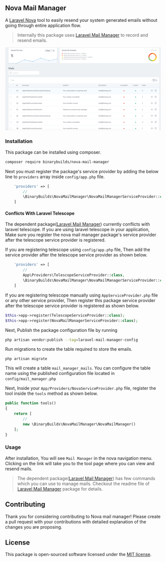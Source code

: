  Nova Mail Manager
------------------------------------------------
A [Laravel Nova](https://nova.laravel.com/) tool to easily resend your system generated emails without going through entire application flow.

> Internally this package uses [Laravel Mail Manager](https://github.com/binarybuilds/laravel-mail-manager) to record and resend emails.

![Tool Screenshot](tool.png "Tool Screenshot")

### Installation

This package can be installed using composer.
```bash
composer require binarybuilds/nova-mail-manager
```
Next you must register the package's service provider by adding the below line to `providers` array inside 
`config/app.php` file.

```php
    'providers' => [
        //
        \BinaryBuilds\NovaMailManager\NovaMailManagerServiceProvider::class
    ]
```

#### Conflicts With Laravel Telescope
The dependent package([Laravel Mail Manager](https://github.com/binarybuilds/laravel-mail-manager)) currently conflicts 
with laravel telescope. If you are using laravel telescope in your application, 
Make sure you register the nova mail manager package's service provider after the telescope service provider is registered.

If you are registering telescope using `config/app.php` file, Then add the service provider after the telescope service 
provider as shown below.

```php
    'providers' => [
        //
        App\Providers\TelescopeServiceProvider::class,
        \BinaryBuilds\NovaMailManager\NovaMailManagerServiceProvider::class
    ]
```

If you are registering telescope manually using `AppServiceProvider.php` file or any other service provider, Then register this package service 
provider after the telescope service provider is registered as shown below.

```php
$this->app->register(TelescopeServiceProvider::class);
$this->app->register(NovaMailManagerServiceProvider::class);
```

Next, Publish the package configuration file by running
```bash
php artisan vendor:publish --tag=laravel-mail-manager-config
```
Run migrations to create the table required to store the emails.
```
php artisan migrate
```
This will create a table `mail_manager_mails`. You can configure the table name using the published configuration file 
located in `config/mail_manager.php`

Next, Inside your `App/Providers/NovaServiceProvider.php` file, register the tool inside the `tools` method as shown below.

```php
public function tools()
{
    return [
        //
        new \BinaryBuilds\NovaMailManager\NovaMailManager()
    ];
}
```

### Usage
After installation, You will see `Mail Manager` in the nova navigation menu. Clicking on the link will take you to the 
tool page where you can view and resend mails.

>The dependent package([Laravel Mail Manager](https://github.com/binarybuilds/laravel-mail-manager)) has few commands 
which you can use to manage mails. Checkout the readme file of [Laravel Mail Manager](https://github.com/binarybuilds/laravel-mail-manager) 
package for details. 

## Contributing

Thank you for considering contributing to Nova mail manager! Please create a pull request with your contributions with 
detailed explanation of the changes you are proposing.

## License

This package is open-sourced software licensed under the [MIT license](LICENSE.md).
